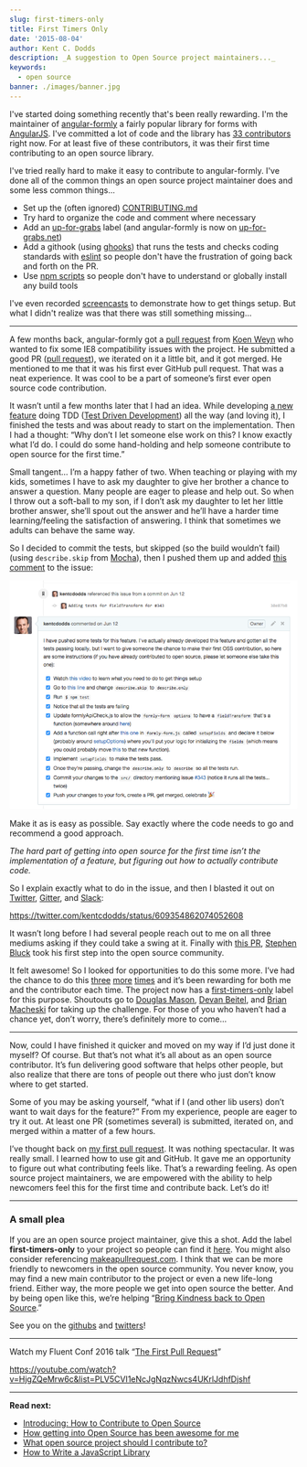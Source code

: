 ```yaml
---
slug: first-timers-only
title: First Timers Only
date: '2015-08-04'
author: Kent C. Dodds
description: _A suggestion to Open Source project maintainers..._
keywords:
  - open source
banner: ./images/banner.jpg
---
```


I've started doing something recently that's been really rewarding. I'm the
maintainer of [angular-formly](https://github.com/formly-js/angular-formly) a
fairly popular library for forms with [AngularJS](https://angularjs.org). I've
committed a lot of code and the library has
[33 contributors](https://github.com/formly-js/angular-formly/graphs/contributors)
right now. For at least five of these contributors, it was their first time
contributing to an open source library.

I've tried really hard to make it easy to contribute to angular-formly. I've
done all of the common things an open source project maintainer does and some
less common things...

- Set up the (often ignored)
  [CONTRIBUTING.md](https://github.com/formly-js/angular-formly/blob/master/CONTRIBUTING.md)
- Try hard to organize the code and comment where necessary
- Add an
  [up-for-grabs](https://github.com/formly-js/angular-formly/issues?utf8=%E2%9C%93&q=label%3Aup-for-grabs+)
  label (and angular-formly is now on
  [up-for-grabs.net](http://up-for-grabs.net/#))
- Add a githook (using [ghooks](http://npm.im/ghooks)) that runs the tests and
  checks coding standards with [eslint](http://eslint.org) so people don't have
  the frustration of going back and forth on the PR.
- Use [npm scripts](https://docs.npmjs.com/misc/scripts) so people don't have to
  understand or globally install any build tools

I've even recorded
[screencasts](https://youtu.be/QOchwBm9W-g&index=5&list=PLV5CVI1eNcJi7lVVIuNyRhEuck1Z007BH)
to demonstrate how to get things setup. But what I didn't realize was that there
was still something missing...

---

A few months back, angular-formly got a
[pull request](https://github.com/formly-js/angular-formly/pull/211) from
[Koen Weyn](https://github.com/koenweyn) who wanted to fix some IE8
compatibility issues with the project. He submitted a good PR
([pull request](https://help.github.com/articles/using-pull-requests)), we
iterated on it a little bit, and it got merged. He mentioned to me that it was
his first ever GitHub pull request. That was a neat experience. It was cool to
be a part of someone’s first ever open source code contribution.

It wasn’t until a few months later that I had an idea. While developing
[a new feature](https://github.com/formly-js/angular-formly/issues/343) doing
TDD
([Test Driven Development](https://wikipedia.org/wiki/Test-driven_development))
all the way (and loving it), I finished the tests and was about ready to start
on the implementation. Then I had a thought: “Why don’t I let someone else work
on this? I know exactly what I’d do. I could do some hand-holding and help
someone contribute to open source for the first time.”

Small tangent… I’m a happy father of two. When teaching or playing with my kids,
sometimes I have to ask my daughter to give her brother a chance to answer a
question. Many people are eager to please and help out. So when I throw out a
soft-ball to my son, if I don’t ask my daughter to let her little brother
answer, she’ll spout out the answer and he’ll have a harder time
learning/feeling the satisfaction of answering. I think that sometimes we adults
can behave the same way.

So I decided to commit the tests, but skipped (so the build wouldn’t fail)
(using `describe.skip` from [Mocha](http://mochajs.org)), then I pushed them up
and added
[this comment](https://github.com/formly-js/angular-formly/issues/343#issuecomment-111495740)
to the issue:

![screenshot of the issue comment](./images/0.png)

Make it as is easy as possible. Say exactly where the code needs to go and
recommend a good approach.

_The hard part of getting into open source for the first time isn’t the
implementation of a feature, but figuring out how to actually contribute code._

So I explain exactly what to do in the issue, and then I blasted it out on
[Twitter](https://twitter.com/kentcdodds/status/609354862074052608),
[Gitter](https://gitter.im/formly-js/angular-formly), and
[Slack](http://angularbuddies.com):

https://twitter.com/kentcdodds/status/609354862074052608

It wasn’t long before I had several people reach out to me on all three mediums
asking if they could take a swing at it. Finally with
[this PR](https://github.com/formly-js/angular-formly/pull/351),
[Stephen Bluck](https://github.com/stevebluck) took his first step into the open
source community.

It felt awesome! So I looked for opportunities to do this some more. I’ve had
the chance to do this
[three](https://github.com/formly-js/angular-formly/issues/358#issuecomment-115251096)
[more](https://github.com/formly-js/angular-formly/issues/398#issuecomment-125195897)
[times](https://github.com/formly-js/angular-formly/issues/410#issuecomment-127227984)
and it’s been rewarding for both me and the contributor each time. The project
now has a
[first-timers-only](https://github.com/formly-js/angular-formly/issues?utf8=%E2%9C%93&q=label%3Afirst-timers-only+)
label for this purpose. Shoutouts go to
[Douglas Mason](https://github.com/douglas-mason),
[Devan Beitel](https://github.com/DevanB), and
[Brian Macheski](https://github.com/bmacheski) for taking up the challenge. For
those of you who haven’t had a chance yet, don’t worry, there’s definitely more
to come…

---

Now, could I have finished it quicker and moved on my way if I’d just done it
myself? Of course. But that’s not what it’s all about as an open source
contributor. It’s fun delivering good software that helps other people, but also
realize that there are tons of people out there who just don’t know where to get
started.

Some of you may be asking yourself, “what if I (and other lib users) don’t want
to wait days for the feature?” From my experience, people are eager to try it
out. At least one PR (sometimes several) is submitted, iterated on, and merged
within a matter of a few hours.

I’ve thought back on
[my first pull request](https://github.com/playframework/playframework/pull/616).
It was nothing spectacular. It was really small. I learned how to use git and
GitHub. It gave me an opportunity to figure out what contributing feels like.
That’s a rewarding feeling. As open source project maintainers, we are empowered
with the ability to help newcomers feel this for the first time and contribute
back. Let’s do it!

---

### A small plea

If you are an open source project maintainer, give this a shot. Add the label
**first-timers-only** to your project so people can find it
[here](https://github.com/search?utf8=%E2%9C%93&q=label%3Afirst-timers-only+is%3Aopen&type=Issues&ref=searchresults).
You might also consider referencing
[makeapullrequest.com](http://makeapullrequest.com). I think that we can be more
friendly to newcomers in the open source community. You never know, you may find
a new main contributor to the project or even a new life-long friend. Either
way, the more people we get into open source the better. And by being open like
this, we’re helping
“[Bring Kindness back to Open Source](http://www.hanselman.com/blog/BringKindnessBackToOpenSource.aspx).”

See you on the [githubs](https://github.com/kentcdodds) and
[twitters](https://twitter.com/kentcdodds)!

---

Watch my Fluent Conf 2016 talk
“[The First Pull Request](http://slides.com/kentcdodds/1st-pr)”

https://youtube.com/watch?v=HjgZQeMrw6c&list=PLV5CVI1eNcJgNqzNwcs4UKrlJdhfDjshf

---

**Read next:**

- [Introducing: How to Contribute to Open Source](/blog/introducing-how-to-contribute-to-open-source)
- [How getting into Open Source has been awesome for me](/blog/how-getting-into-open-source-has-been-awesome-for-me)
- [What open source project should I contribute to?](/blog/what-open-source-project-should-i-contribute-to)
- [How to Write a JavaScript Library](/blog/how-to-write-a-javascript-library)
